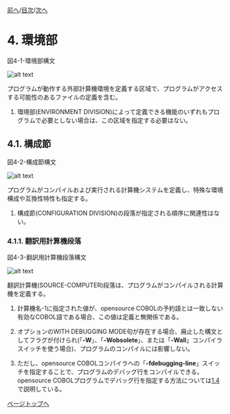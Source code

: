 <!--navi start1-->
[前へ](3.md)/[目次](https://momo2584.github.io/opensourcecobol.github.io/markdown/TOC.html)/[次へ](4-1-2.md)
<!--navi end1-->
# 4. 環境部

図4-1-環境部構文

![alt text](Image/4-1.png)

プログラムが動作する外部計算機環境を定義する区域で、プログラムがアクセスする可能性のあるファイルの定義を含む。

1. 環境部(ENVIRONMENT DIVISION)によって定義できる機能のいずれもプログラムで必要としない場合は、この区域を指定する必要はない。

## 4.1. 構成節

図4-2-構成節構文

![alt text](Image/4-2.png)

プログラムがコンパイルおよび実行される計算機システムを定義し、特殊な環境構成や互換性特性も指定する。

1. 構成節(CONFIGURATION DIVISION)の段落が指定される順序に関連性はない。

### 4.1.1. 翻訳用計算機段落

図4-3-翻訳用計算機段落構文

![alt text](Image/4-3.png)

翻訳計算機(SOURCE-COMPUTER)段落は、プログラムがコンパイルされる計算機を定義する。

1. 計算機名-1に指定された値が、opensource COBOLの予約語とは一致しない有効なCOBOL語である場合、この値は定義と無関係である。

2. オプションのWITH DEBUGGING MODE句が存在する場合、廃止した構文としてフラグが付けられ(「**-W**」、「**-Wobsolete**」、または「**-Wall**」コンパイラスイッチを使う場合)、プログラムのコンパイルには影響しない。

3. ただし、opensource COBOLコンパイラへの「**-fdebugging-line**」スイッチを指定することで、プログラムのデバッグ行をコンパイルできる。opensource COBOLプログラムでデバッグ行を指定する方法については[1.4](1-4.md)で説明している。

<!--navi start2-->

[ページトップへ](4-1-1.md)
<!--navi end2-->

